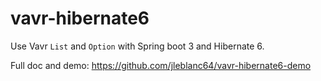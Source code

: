 # vavr-hibernate6
Use Vavr `List` and `Option` with Spring boot 3 and Hibernate 6.

Full doc and demo: https://github.com/jleblanc64/vavr-hibernate6-demo